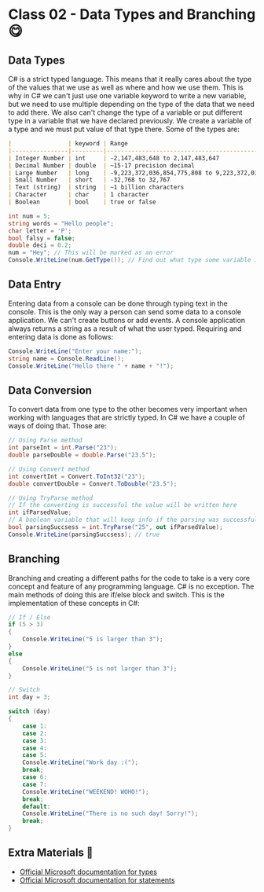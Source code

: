 # Class 02 - Data Types and Branching 😋
## Data Types
C# is a strict typed language. This means that it really cares about the type of the values that we use as well as where and how we use them. This is why in C# we can't just use one variable keyword to write a new variable, but we need to use multiple depending on the type of the data that we need to add there. We also can't change the type of a variable or put different type in a variable that we have declared previously. We create a variable of a type and we must put value of that type there. Some of the types are:
```markdown
|                | keyword | Range                                                   |
|----------------|---------|---------------------------------------------------------|
| Integer Number | int     | -2,147,483,648 to 2,147,483,647                         |
| Decimal Number | double  | ~15-17 precision decimal                                |
| Large Number   | long    | -9,223,372,036,854,775,808 to 9,223,372,036,854,775,807 |
| Small Number   | short   | -32,768 to 32,767                                       |
| Text (string)  | string  | ~1 billion characters                                   |
| Character      | char    | 1 character                                             |
| Boolean        | bool    | true or false                                           |
```
```C#
int num = 5;
string words = "Hello people";
char letter = 'P';
bool falsy = false;
double deci = 0.2;
num = "Hey"; // This will be marked as an error
Console.WriteLine(num.GetType()); // Find out what type some variable is
```

## Data Entry
Entering data from a console can be done through typing text in the console. This is the only way a person can send some data to a console application. We can't create buttons or add events. A console application always returns a string as a result of what the user typed. Requiring and entering data is done as follows:
```c#
Console.WriteLine("Enter your name:");
string name = Console.ReadLine();
Console.WriteLine("Hello there " + name + "!");
```

## Data Conversion
To convert data from one type to the other becomes very important when working with languages that are strictly typed. In C# we have a couple of ways of doing that. Those are:
```c#
// Using Parse method
int parseInt = int.Parse("23");
double parseDouble = double.Parse("23.5");

// Using Convert method
int convertInt = Convert.ToInt32("23");
double convertDouble = Convert.ToDouble("23.5");

// Using TryParse method
// If the converting is successful the value will be written here
int ifParsedValue; 
// A boolean variable that will keep info if the parsing was successful or not
bool parsingSuccsess = int.TryParse("25", out ifParsedValue);
Console.WriteLine(parsingSuccsess); // true
```

## Branching
Branching and creating a different paths for the code to take is a very core concept and feature of any programming language. C# is no exception. The main methods of doing this are if/else block and switch. This is the implementation of these concepts in C#: 
```c#
// If / Else 
if (5 > 3)
{
	Console.WriteLine("5 is larger than 3");
}
else
{
	Console.WriteLine("5 is not larger than 3"); 
}

// Switch 
int day = 3;

switch (day)
{
	case 1:
	case 2:
	case 3:
	case 4:
	case 5:
	Console.WriteLine("Work day :(");
	break;
	case 6:
	case 7:
	Console.WriteLine("WEEKEND! WOHO!");
	break;
	default:
	Console.WriteLine("There is no such day! Sorry!");
	break;
}
```
## Extra Materials 📘
* [Official Microsoft documentation for types](https://docs.microsoft.com/en-us/dotnet/csharp/programming-guide/types/)
* [Official Microsoft documentation for statements](https://docs.microsoft.com/en-us/dotnet/csharp/tour-of-csharp/statements)
